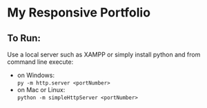 # My Responsive Portfolio #

## To Run: ##

Use a local server such as XAMPP or simply install python and from command line execute:

* on Windows:\
`py -m http.server <portNumber>`
* on Mac or Linux:\
`python -m simpleHttpServer <portNumber>`
